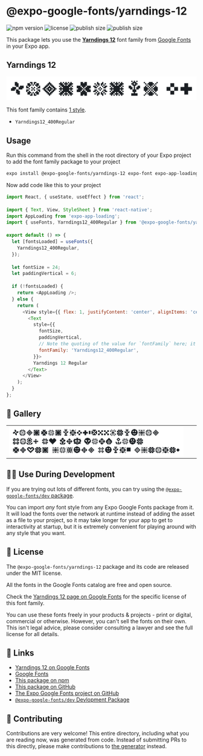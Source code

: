 # @expo-google-fonts/yarndings-12

![npm version](https://flat.badgen.net/npm/v/@expo-google-fonts/yarndings-12)
![license](https://flat.badgen.net/github/license/expo/google-fonts)
![publish size](https://flat.badgen.net/packagephobia/install/@expo-google-fonts/yarndings-12)
![publish size](https://flat.badgen.net/packagephobia/publish/@expo-google-fonts/yarndings-12)

This package lets you use the [**Yarndings 12**](https://fonts.google.com/specimen/Yarndings+12) font family from [Google Fonts](https://fonts.google.com/) in your Expo app.

## Yarndings 12

![Yarndings 12](./font-family.png)

This font family contains [1 style](#-gallery).

- `Yarndings12_400Regular`

## Usage

Run this command from the shell in the root directory of your Expo project to add the font family package to your project
```sh
expo install @expo-google-fonts/yarndings-12 expo-font expo-app-loading
```

Now add code like this to your project
```js
import React, { useState, useEffect } from 'react';

import { Text, View, StyleSheet } from 'react-native';
import AppLoading from 'expo-app-loading';
import { useFonts, Yarndings12_400Regular } from '@expo-google-fonts/yarndings-12';

export default () => {
  let [fontsLoaded] = useFonts({
    Yarndings12_400Regular,
  });

  let fontSize = 24;
  let paddingVertical = 6;

  if (!fontsLoaded) {
    return <AppLoading />;
  } else {
    return (
      <View style={{ flex: 1, justifyContent: 'center', alignItems: 'center' }}>
        <Text
          style={{
            fontSize,
            paddingVertical,
            // Note the quoting of the value for `fontFamily` here; it expects a string!
            fontFamily: 'Yarndings12_400Regular',
          }}>
          Yarndings 12 Regular
        </Text>
      </View>
    );
  }
};

```

## 🔡 Gallery


||||
|-|-|-|
|![Yarndings12_400Regular](./Yarndings12_400Regular.ttf.png)||||


## 👩‍💻 Use During Development

If you are trying out lots of different fonts, you can try using the [`@expo-google-fonts/dev` package](https://github.com/expo/google-fonts/tree/master/font-packages/dev#readme).

You can import *any* font style from any Expo Google Fonts package from it. It will load the fonts
over the network at runtime instead of adding the asset as a file to your project, so it may take longer
for your app to get to interactivity at startup, but it is extremely convenient
for playing around with any style that you want.

## 📖 License

The `@expo-google-fonts/yarndings-12` package and its code are released under the MIT license.

All the fonts in the Google Fonts catalog are free and open source.

Check the [Yarndings 12 page on Google Fonts](https://fonts.google.com/specimen/Yarndings+12) for the specific license of this font family.

You can use these fonts freely in your products & projects - print or digital, commercial or otherwise. However, you can't sell the fonts on their own. This isn't legal advice, please consider consulting a lawyer and see the full license for all details.

## 🔗 Links

- [Yarndings 12 on Google Fonts](https://fonts.google.com/specimen/Yarndings+12)
- [Google Fonts](https://fonts.google.com/)
- [This package on npm](https://www.npmjs.com/package/@expo-google-fonts/yarndings-12)
- [This package on GitHub](https://github.com/expo/google-fonts/tree/master/font-packages/yarndings-12)
- [The Expo Google Fonts project on GitHub](https://github.com/expo/google-fonts)
- [`@expo-google-fonts/dev` Devlopment Package](https://github.com/expo/google-fonts/tree/master/font-packages/dev)

## 🤝 Contributing

Contributions are very welcome! This entire directory, including what you are reading now, was generated from code. Instead of submitting PRs to this directly, please make contributions to [the generator](https://github.com/expo/google-fonts/tree/master/packages/generator) instead.
